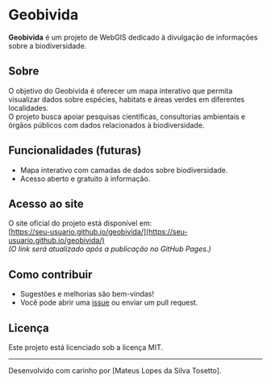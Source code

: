 # Geobivida

**Geobivida** é um projeto de WebGIS dedicado à divulgação de informações sobre a biodiversidade.

## Sobre

O objetivo do Geobivida é oferecer um mapa interativo que permita visualizar dados sobre espécies, habitats e áreas verdes em diferentes localidades.  
O projeto busca apoiar pesquisas científicas, consultorias ambientais e órgãos públicos com dados relacionados à biodiversidade.

## Funcionalidades (futuras)

- Mapa interativo com camadas de dados sobre biodiversidade.
- Acesso aberto e gratuito à informação.

## Acesso ao site

O site oficial do projeto está disponível em:  
[https://seu-usuario.github.io/geobivida/](https://seu-usuario.github.io/geobivida/)  
_(O link será atualizado após a publicação no GitHub Pages.)_

## Como contribuir

- Sugestões e melhorias são bem-vindas!
- Você pode abrir uma [issue](https://github.com/seu-usuario/geobivida/issues) ou enviar um pull request.

## Licença

Este projeto está licenciado sob a licença MIT.

---

Desenvolvido com carinho por [Mateus Lopes da Silva Tosetto].
